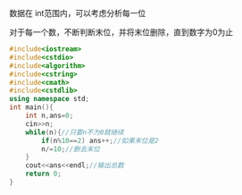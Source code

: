 数据在 int范围内，可以考虑分析每一位

对于每一个数，不断判断末位，并将末位删除，直到数字为0为止

```cpp
#include<iostream>
#include<cstdio>
#include<algorithm>
#include<cstring>
#include<cmath>
#include<cstdlib>
using namespace std;
int main(){
	int n,ans=0;
	cin>>n;
	while(n){//只要n不为0就继续 
		if(n%10==2) ans++;//如果末位是2 
		n/=10;//删去末位 
	}
	cout<<ans<<endl;//输出总数 
	return 0;
}

```